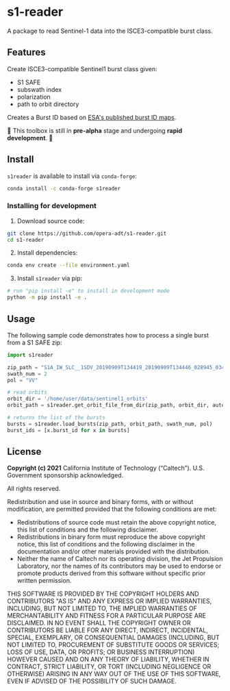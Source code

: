 # s1-reader

A package to read Sentinel-1 data into the ISCE3-compatible burst class.

## Features

Create ISCE3-compatible Sentinel1 burst class given:

- S1 SAFE
- subswath index
- polarization
- path to orbit directory

Creates a Burst ID based on [ESA's published burst ID maps](https://sentinel.esa.int/web/sentinel/-/publication-of-brust-id-maps-for-copernicus-sentinel-1/1.1).

🚨 This toolbox is still in **pre-alpha** stage and undergoing **rapid development**. 🚨

## Install

`s1reader` is available to install via `conda-forge`:

```bash
conda install -c conda-forge s1reader
```

### Installing for development

1. Download source code:

```bash
git clone https://github.com/opera-adt/s1-reader.git
cd s1-reader
```

2. Install dependencies:

```bash
conda env create --file environment.yaml
```

3. Install `s1reader` via pip:

```bash
# run "pip install -e" to install in development mode
python -m pip install -e .
```

## Usage

The following sample code demonstrates how to process a single burst from a S1 SAFE zip:

```python
import s1reader

zip_path = "S1A_IW_SLC__1SDV_20190909T134419_20190909T134446_028945_03483B_B9E1.zip"
swath_num = 2
pol = "VV"

# read orbits
orbit_dir = '/home/user/data/sentinel1_orbits'
orbit_path = s1reader.get_orbit_file_from_dir(zip_path, orbit_dir, auto_download=True)

# returns the list of the bursts
bursts = s1reader.load_bursts(zip_path, orbit_path, swath_num, pol)
burst_ids = [x.burst_id for x in bursts]
```

## License

**Copyright (c) 2021** California Institute of Technology (“Caltech”). U.S. Government sponsorship acknowledged.

All rights reserved.

Redistribution and use in source and binary forms, with or without modification, are permitted provided that the following conditions are met:
* Redistributions of source code must retain the above copyright notice, this list of conditions and the following disclaimer.
* Redistributions in binary form must reproduce the above copyright notice, this list of conditions and the following disclaimer in the documentation and/or other materials provided with the distribution.
* Neither the name of Caltech nor its operating division, the Jet Propulsion Laboratory, nor the names of its contributors may be used to endorse or promote products derived from this software without specific prior written permission.

THIS SOFTWARE IS PROVIDED BY THE COPYRIGHT HOLDERS AND CONTRIBUTORS "AS
IS" AND ANY EXPRESS OR IMPLIED WARRANTIES, INCLUDING, BUT NOT LIMITED TO,
THE IMPLIED WARRANTIES OF MERCHANTABILITY AND FITNESS FOR A PARTICULAR
PURPOSE ARE DISCLAIMED. IN NO EVENT SHALL THE COPYRIGHT OWNER OR
CONTRIBUTORS BE LIABLE FOR ANY DIRECT, INDIRECT, INCIDENTAL, SPECIAL,
EXEMPLARY, OR CONSEQUENTIAL DAMAGES (INCLUDING, BUT NOT LIMITED TO,
PROCUREMENT OF SUBSTITUTE GOODS OR SERVICES; LOSS OF USE, DATA, OR PROFITS;
OR BUSINESS INTERRUPTION) HOWEVER CAUSED AND ON ANY THEORY OF LIABILITY,
WHETHER IN CONTRACT, STRICT LIABILITY, OR TORT (INCLUDING NEGLIGENCE OR
OTHERWISE) ARISING IN ANY WAY OUT OF THE USE OF THIS SOFTWARE, EVEN IF
ADVISED OF THE POSSIBILITY OF SUCH DAMAGE.
